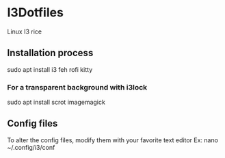 # I3Dotfiles
Linux I3 rice


## Installation process
sudo apt install i3 feh rofi kitty

### For a transparent background with i3lock
sudo apt install scrot imagemagick


## Config files
To alter the config files, modify them with your favorite text editor
Ex: nano ~/.config/i3/conf
